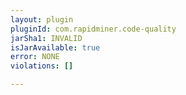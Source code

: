 ```yaml
---
layout: plugin
pluginId: com.rapidminer.code-quality
jarSha1: INVALID
isJarAvailable: true
error: NONE
violations: []

---
```

